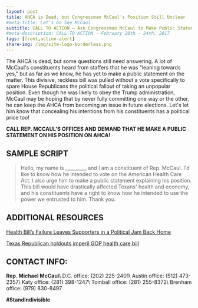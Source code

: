 ```yaml
---
layout: post
title: AHCA is Dead, but Congressman McCaul's Position Still Unclear
#meta-title: Let's Go See McCaul
subtitle: CALL TO ACTION – Ask Congressman McCaul to Make Public Statement on AHCA Position
#meta-description: CALL TO ACTION - February 20th - 24th, 2017
tags: [front,action-alert]
share-img: /img/site-logo-borderless.png
---
```

The AHCA is dead, but some questions still need answering. A lot of McCaul's constituents heard from staffers that he was "leaning towards yes," but as far as we know, he has yet to make a public statement on the matter. This divisive, reckless bill was pulled without a vote specifically to spare House Republicans the political fallout of taking an unpopular position. Even though he was likely to obey the Trump administration, McCaul may be hoping that by never fully committing one way or the other, he can keep the AHCA from becoming an issue in future elections. Let's let him know that concealing his intentions from his constituents has a political price too! 

**CALL REP. MCCAUL'S OFFICES AND DEMAND THAT HE MAKE A PUBLIC STATEMENT ON HIS POSITION ON AHCA!**

## SAMPLE SCRIPT
>Hello, my name is &#95;&#95;&#95;&#95;&#95;&#95;&#95;&#95;&#95; and I am a constituent of Rep. McCaul. I'd like to know how he intended to vote on the American Health Care Act. I also urge him to make a public statement explaining his position. This bill would have drastically affected Texans' health and economy, and his constituents have a right to know how he intended to use the power we entrusted to him. Thank you.

## ADDITIONAL RESOURCES
[Health Bill’s Failure Leaves Supporters in a Political Jam Back Home](https://www.nytimes.com/2017/03/25/us/trump-supporters-gop-health-bill.html?_r=0)

[Texas Republican holdouts imperil GOP health care bill](http://www.mystatesman.com/news/state--regional-govt--politics/texas-republican-holdouts-imperil-gop-health-care-bill/r8oe9N03mFLLpWm8ouWIoM/)

## CONTACT INFO:

**Rep. Michael McCaul**\\
D.C. office: (202) 225-2401\\
Austin office: (512) 473-2357\\
Katy office: (281) 398-1247\\
Tomball office: (281) 255-8372\\
Brenham office: (979) 830-8497

**#StandIndivisible**
